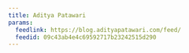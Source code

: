 ```yaml
---
title: Aditya Patawari
params:
  feedlink: https://blog.adityapatawari.com/feed/
  feedid: 09c43ab4e4c69592717b23242515d290
---
```

